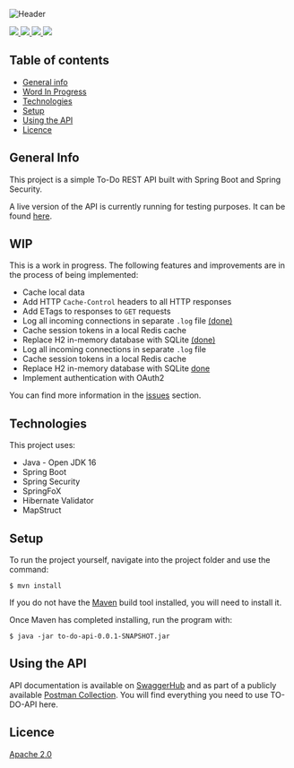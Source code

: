 ![Header](https://i.ibb.co/C9mXvC0/To-DO-API.png)

<a href = https://openjdk.java.net/projects/jdk/16>
    <img src= https://img.shields.io/badge/Java-Open_JDK_16-informational?style=flat&logo=java&logoColor=white&color=49464d>
</a>
<a href = https://start.spring.io>
    <img src= https://img.shields.io/badge/Spring_Boot-informational?style=flat&logo=springboot&logoColor=white&color=49464d>
</a>
<a href = https://go.postman.co/workspace/To-Do-List-Service~b9b9da37-69c2-4a2c-be89-d3837dec6726/collection/13586779-3b9dc06f-cab0-4267-ad19-a38a0abc470e?action=share&creator=13586779>
    <img src= https://img.shields.io/badge/Postman-informational?style=flat&logo=postman&logoColor=white&color=49464d>
</a>
<a href = https://app.swaggerhub.com/apis-docs/ChrisHilborne/TO_DO_LIST/1.0>
    <img src= https://img.shields.io/badge/Swagger-informational?style=flat&logo=swagger&logoColor=white&color=49464d>
</a>


## Table of contents
* [General info](#general-info)
* [Word In Progress](#wip)
* [Technologies](#technologies)
* [Setup](#setup)
* [Using the API](#consuming-the-api)
* [Licence](#licence)


## General Info
This project is a simple To-Do REST API built with Spring Boot and Spring Security. 

A live version of the API is currently running for testing purposes. It can be found [here](https://to-do-api-test.herokuapp.com/).

## WIP 
This is a work in progress. The following features and improvements are in the process of being implemented:
- Cache local data
- Add HTTP `Cache-Control` headers to all HTTP responses
- Add ETags to responses to `GET` requests
- Log all incoming connections in separate `.log` file [(done)](https://github.com/ChrisHilborne/to-do-api/commit/7c45a80d2e6596bd027c66663fb3da59e557b23e)
- Cache session tokens in a local Redis cache
- Replace H2 in-memory database with SQLite [(done)](https://github.com/ChrisHilborne/to-do-api/commit/ec1cbd790d66ece1aaeecf75788e863f3ea69e2d)
- Log all incoming connections in separate `.log` file
- Cache session tokens in a local Redis cache
- Replace H2 in-memory database with SQLite [done](https://github.com/ChrisHilborne/to-do-api/commit/ec1cbd790d66ece1aaeecf75788e863f3ea69e2d)
- Implement authentication with OAuth2     

You can find more information in the [issues](https://github.com/ChrisHilborne/to-do-api/issues) section.

## Technologies
This project uses:
* Java - Open JDK 16
* Spring Boot
* Spring Security
* SpringFoX
* Hibernate Validator
* MapStruct

## Setup
To run the project yourself, navigate into the project folder and use the command:
```
$ mvn install 
``` 
If you do not have the [Maven](https://maven.apache.org/) build tool installed, you will need to install it. 

Once Maven has completed installing, run the program with:
```
$ java -jar to-do-api-0.0.1-SNAPSHOT.jar
```

## Using the API 
API documentation is available on [SwaggerHub](https://app.swaggerhub.com/apis-docs/ChrisHilborne/TO_DO_LIST/1.0) and as part of a publicly available [Postman Collection](https://chilborne.postman.co/workspace/To-Do-List-Service~b9b9da37-69c2-4a2c-be89-d3837dec6726/documentation/13586779-ba6129a8-72ad-4c57-988c-3d550c04ef70). You will find everything you need to use TO-DO-API here. 

## Licence
[Apache 2.0](https://github.com/ChrisHilborne/to-do-api/blob/main/LICENSE)
